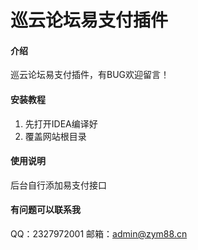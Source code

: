# 巡云论坛易支付插件

#### 介绍
巡云论坛易支付插件，有BUG欢迎留言！


#### 安装教程

1.  先打开IDEA编译好
2.  覆盖网站根目录

#### 使用说明

后台自行添加易支付接口
#### 有问题可以联系我
QQ：2327972001
邮箱：admin@zym88.cn

